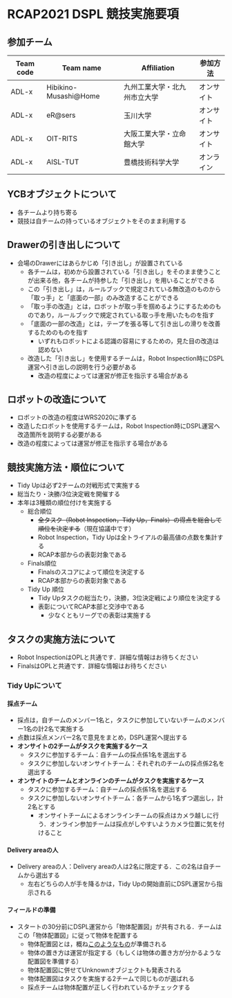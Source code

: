 # RCAP2021 DSPL 競技実施要項

## 参加チーム

| Team code | Team name  | Affiliation  | 参加方法|
| --------- | ---------- | ------------ | ------ |
| ADL-x | Hibikino-Musashi@Home | 九州工業大学・北九州市立大学 | オンサイト |
| ADL-x | eR@sers        | 玉川大学              | オンサイト |
| ADL-x | OIT-RITS       | 大阪工業大学・立命館大学 | オンサイト |
| ADL-x | AISL-TUT       | 豊橋技術科学大学        | オンライン |

## YCBオブジェクトについて
- 各チームより持ち寄る
- 競技は自チームの持っているオブジェクトをそのまま利用する

## Drawerの引き出しについて
- 会場のDrawerにはあらかじめ「引き出し」が設置されている
  - 各チームは，初めから設置されている「引き出し」をそのまま使うことが出来る他，各チームが持参した「引き出し」を用いることができる
  - この「引き出し」は，ルールブックで規定されている無改造のものから「取っ手」と「底面の一部」のみ改造することができる
  - 「取っ手の改造」とは，ロボットが取っ手を掴めるようにするためのものであり，ルールブックで規定されている取っ手を用いたものを指す
  - 「底面の一部の改造」とは，テープを張る等して引き出しの滑りを改善するためのものを指す
    - いずれもロボットによる認識の容易にするための，見た目の改造は認めない
  - 改造した「引き出し」を使用するチームは，Robot Inspection時にDSPL運営へ引き出しの説明を行う必要がある
    - 改造の程度によっては運営が修正を指示する場合がある

## ロボットの改造について

- ロボットの改造の程度はWRS2020に準ずる
- 改造したロボットを使用するチームは，Robot Inspection時にDSPL運営へ改造箇所を説明する必要がある
- 改造の程度によっては運営が修正を指示する場合がある

## 競技実施方法・順位について

- Tidy Upは必ず2チームの対戦形式で実施する
- 総当たり・決勝/3位決定戦を開催する
- 本年は3種類の順位付けを実施する
  - 総合順位
    - ~~全タスク（Robot Inspection，Tidy Up，Finals）の得点を総合して順位を決定する~~（現在協議中です）
    - Robot Inspection，Tidy Upは全トライアルの最高値の点数を集計する
    - RCAP本部からの表彰対象である
  - Finals順位
    - Finalsのスコアによって順位を決定する
    - RCAP本部からの表彰対象である
  - Tidy Up 順位
    - Tidy Upタスクの総当たり，決勝，3位決定戦により順位を決定する
    - 表彰についてRCAP本部と交渉中である
      - 少なくともリーグでの表彰は実施する

## タスクの実施方法について

- Robot InspectionはOPLと共通です．詳細な情報はお待ちください
- FinalsはOPLと共通です．詳細な情報はお待ちください

### Tidy Upについて

#### 採点チーム

- 採点は，自チームのメンバー1名と，タスクに参加していないチームのメンバー1名の計2名で実施する
- 点数は採点メンバー2名で意見をまとめ，DSPL運営へ提出する
- **オンサイトの2チームがタスクを実施するケース**
  - タスクに参加するチーム：自チームの採点係1名を選出する
  - タスクに参加しないオンサイトチーム：それぞれのチームの採点係2名を選出する
- **オンサイトのチームとオンラインのチームがタスクを実施するケース**
  - タスクに参加するチーム：自チームの採点係1名を選出する
  - タスクに参加しないオンサイトチーム：各チームから1名ずつ選出し，計2名とする
    - オンサイトチームによるオンラインチームの採点はカメラ越しに行う．オンライン参加チームは採点がしやすいようカメラ位置に気を付けること

#### Delivery areaの人
- Delivery areaの人：Delivery areaの人は2名に限定する．この2名は自チームから選出する
  - 左右どちらの人が手を降るかは，Tidy Upの開始直前にDSPL運営から指示される

#### フィールドの準備

- スタートの30分前にDSPL運営から「物体配置図」が共有される．チームはこの「物体配置図」に従って物体を配置する
  - 物体配置図とは，概ね[このようなもの](https://github.com/RoboCupAtHomeJP/AtHome2020/blob/master/documents/DSPL_Place_List_for_trial1/1.pdf)が準備される
  - 物体の置き方は運営が指定する（もしくは物体の置き方が分かるような配置図を準備する）
  - 物体配置図に併せてUnknownオブジェクトも発表される
  - 物体配置図はタスクを実施する2チームで同じものが選ばれる
  - 採点チームは物体配置が正しく行われているかチェックする

